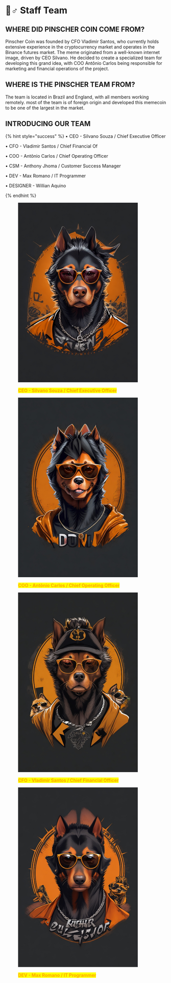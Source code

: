 # 👷♂ Staff Team

## WHERE DID PINSCHER COIN COME FROM?

Pinscher Coin was founded by CFO Vladimir Santos, who currently holds extensive experience in the cryptocurrency market and operates in the Binance futures market. The meme originated from a well-known internet image, driven by CEO Silvano. He decided to create a specialized team for developing this grand idea, with COO Antônio Carlos being responsible for marketing and financial operations of the project.

## WHERE IS THE PINSCHER TEAM FROM?

The team is located in Brazil and England, with all members working remotely. most of the team is of foreign origin and developed this memecoin to be one of the largest in the market.

## INTRODUCING OUR TEAM&#x20;

{% hint style="success" %}
• CEO - Silvano  Souza / Chief Executive Officer

• CFO - Vladimir Santos / Chief Financial Of

• COO - Antônio Carlos / Chief Operating Officer

• CSM - Anthony Jhoma / Customer Success Manager

• DEV - Max Romano / IT Programmer

• DESIGNER - Willian Aquino


{% endhint %}

<figure><img src="../.gitbook/assets/Silvano (1).jpg" alt="" width="375"><figcaption><p> <mark style="color:orange;"><strong>CEO - Silvano  Souza / Chief Executive Officer</strong></mark></p></figcaption></figure>

<figure><img src="../.gitbook/assets/A.J (1).jpg" alt="" width="375"><figcaption><p> <mark style="color:orange;"><strong>COO - Antônio Carlos / Chief Operating Officer</strong></mark></p></figcaption></figure>

<figure><img src="../.gitbook/assets/Vicent (1).jpg" alt="" width="375"><figcaption><p><mark style="color:orange;"><strong>CFO - Vladimir Santos / Chief Financial Officer</strong></mark></p></figcaption></figure>

<figure><img src="../.gitbook/assets/Maxjr.jpg" alt="" width="375"><figcaption><p><mark style="color:orange;"><strong>DEV - Max Romano / IT Programmer</strong></mark></p></figcaption></figure>
